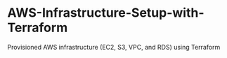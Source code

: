 # AWS-Infrastructure-Setup-with-Terraform
Provisioned AWS infrastructure (EC2, S3, VPC, and RDS) using Terraform
